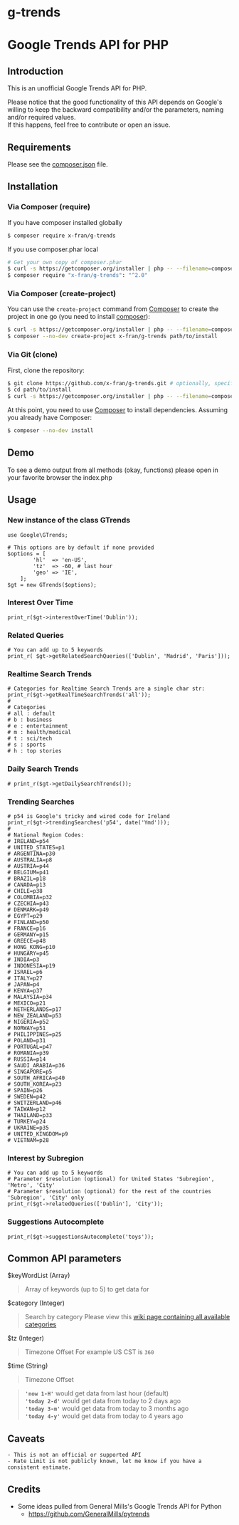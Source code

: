 # g-trends


Google Trends API for PHP
=========================


Introduction
------------

This is an unofficial Google Trends API for PHP.

Please notice that the good functionality of this API depends on Google's willing to keep the backward compatibility and/or the parameters, naming and/or required values.   
If this happens, feel free to contribute or open an issue.


Requirements
------------

Please see the [composer.json](composer.json) file.


Installation
------------

### Via Composer (require)

If you have composer installed globally
```bash
$ composer require x-fran/g-trends
```

If you use composer.phar local
```bash
# Get your own copy of composer.phar
$ curl -s https://getcomposer.org/installer | php -- --filename=composer
$ composer require "x-fran/g-trends": "^2.0"
```


### Via Composer (create-project)

You can use the `create-project` command from [Composer](http://getcomposer.org/)
to create the project in one go (you need to install [composer](https://getcomposer.org/doc/00-intro.md#downloading-the-composer-executable)):

```bash
$ curl -s https://getcomposer.org/installer | php -- --filename=composer
$ composer --no-dev create-project x-fran/g-trends path/to/install
```

### Via Git (clone)

First, clone the repository:

```bash
$ git clone https://github.com/x-fran/g-trends.git # optionally, specify the directory in which to clone
$ cd path/to/install
$ curl -s https://getcomposer.org/installer | php -- --filename=composer
```

At this point, you need to use [Composer](https://getcomposer.org/) to install
dependencies. Assuming you already have Composer:

```bash
$ composer --no-dev install
```

Demo
----

To see a demo output from all methods (okay, functions) please open in your favorite browser the index.php 


Usage
-----

### New instance of the class GTrends
    use Google\GTrends;
    
    # This options are by default if none provided
    $options = [
            'hl'  => 'en-US',
            'tz'  => -60, # last hour
            'geo' => 'IE',
        ];
    $gt = new GTrends($options);

### Interest Over Time

    print_r($gt->interestOverTime('Dublin'));

### Related Queries

    # You can add up to 5 keywords
    print_r( $gt->getRelatedSearchQueries(['Dublin', 'Madrid', 'Paris']));
    
### Realtime Search Trends
    # Categories for Realtime Search Trends are a single char str:
    print_r($gt->getRealTimeSearchTrends('all'));
    #
    # Categories
    # all : default
    # b : business
    # e : entertainment
    # m : health/medical
    # t : sci/tech
    # s : sports
    # h : top stories

### Daily Search Trends
    # print_r($gt->getDailySearchTrends());
    
### Trending Searches

    # p54 is Google's tricky and wired code for Ireland
    print_r($gt->trendingSearches('p54', date('Ymd')));
    #
    # National Region Codes:
    # IRELAND=p54
    # UNITED_STATES=p1
    # ARGENTINA=p30
    # AUSTRALIA=p8
    # AUSTRIA=p44
    # BELGIUM=p41
    # BRAZIL=p18
    # CANADA=p13
    # CHILE=p38
    # COLOMBIA=p32
    # CZECHIA=p43
    # DENMARK=p49
    # EGYPT=p29
    # FINLAND=p50
    # FRANCE=p16
    # GERMANY=p15
    # GREECE=p48
    # HONG_KONG=p10
    # HUNGARY=p45
    # INDIA=p3
    # INDONESIA=p19
    # ISRAEL=p6
    # ITALY=p27
    # JAPAN=p4
    # KENYA=p37
    # MALAYSIA=p34
    # MEXICO=p21
    # NETHERLANDS=p17
    # NEW_ZEALAND=p53
    # NIGERIA=p52
    # NORWAY=p51
    # PHILIPPINES=p25
    # POLAND=p31
    # PORTUGAL=p47
    # ROMANIA=p39
    # RUSSIA=p14
    # SAUDI_ARABIA=p36
    # SINGAPORE=p5
    # SOUTH_AFRICA=p40
    # SOUTH_KOREA=p23
    # SPAIN=p26
    # SWEDEN=p42
    # SWITZERLAND=p46
    # TAIWAN=p12
    # THAILAND=p33
    # TURKEY=p24
    # UKRAINE=p35
    # UNITED_KINGDOM=p9
    # VIETNAM=p28

### Interest by Subregion
    # You can add up to 5 keywords
    # Parameter $resolution (optional) for United States 'Subregion', 'Metro', 'City'
    # Parameter $resolution (optional) for the rest of the countries 'Subregion', 'City' only
    print_r($gt->relatedQueries(['Dublin'], 'City'));

### Suggestions Autocomplete

    print_r($gt->suggestionsAutocomplete('toys'));

    
## Common API parameters

$keyWordList (Array)

> Array of keywords (up to 5) to get data for

$category (Integer)

> Search by category
> Please view this [wiki page containing all available categories](https://github.com/pat310/google-trends-api/wiki/Google-Trends-Categories)

$tz (Integer)

> Timezone Offset
> For example US CST is ```360```

$time (String)

> Timezone Offset 

> **```'now 1-H'```** would get data from last hour (default)  
> **```'today 2-d'```** would get data from today to 2 days ago  
> **```'today 3-m'```** would get data from today to 3 months ago  
> **```'today 4-y'```** would get data from today to 4 years ago  


Caveats
-------

    - This is not an official or supported API
    - Rate Limit is not publicly known, let me know if you have a consistent estimate.


Credits
-------

* Some ideas pulled from General Mills's Google Trends API for Python
    - https://github.com/GeneralMills/pytrends
